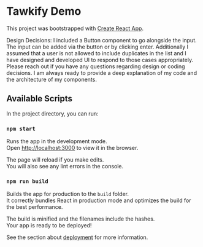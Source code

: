 # Tawkify Demo

This project was bootstrapped with [Create React App](https://github.com/facebook/create-react-app).

Design Decisions: I included a Button component to go alongside the input. The input can be added via the button or by clicking enter. Additionally I assumed that a user is not allowed to include duplicates in the list and I have designed and developed UI to respond to those cases appropriately. Please reach out if you have any questions regarding design or coding decisions. I am always ready to provide a deep explanation of my code and the architecture of my components.

## Available Scripts

In the project directory, you can run:

### `npm start`

Runs the app in the development mode.\
Open [http://localhost:3000](http://localhost:3000) to view it in the browser.

The page will reload if you make edits.\
You will also see any lint errors in the console.

### `npm run build`

Builds the app for production to the `build` folder.\
It correctly bundles React in production mode and optimizes the build for the best performance.

The build is minified and the filenames include the hashes.\
Your app is ready to be deployed!

See the section about [deployment](https://facebook.github.io/create-react-app/docs/deployment) for more information.

